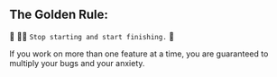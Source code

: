 ## The Golden Rule:





🦸 🦸‍♂️ `Stop starting and start finishing.` 🏁

If you work on more than one feature at a time, you are guaranteed to multiply your bugs and your anxiety.


